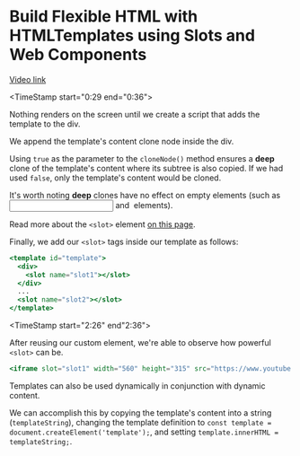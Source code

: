 # Build Flexible HTML with HTMLTemplates using Slots and Web Components

[Video link](https://egghead.io/lessons/html-5-build-flexible-html-with-htmltemplates-using-slots-and-web-components)

<TimeStamp start="0:29 end="0:36">

Nothing renders on the screen until we create a script that adds the template to the div.

</TimeStamp>

<TimeStamp start="0:39" end="0:51">

We append the template's content clone node inside the div.

Using `true` as the parameter to the `cloneNode()` method ensures a **deep** clone of the template's content where its subtree is also copied. If we had used `false`, only the template's content would be cloned.

</TimeStamp>

<TimeStamp start="0:53" end="1:00">

It's worth noting **deep** clones have no effect on empty elements (such as <input> and <img> elements).

</TimeStamp>

<TimeStamp start="1:18" end="1:26">

Read more about the `<slot>` element [on this page](https://developer.mozilla.org/en-US/docs/Web/HTML/Element/slot).

</TimeStamp>

<TimeStamp start="1:56" end="2:07">

Finally, we add our `<slot>` tags inside our template as follows:

```jsx
<template id="template">
  <div>
    <slot name="slot1"></slot>
  </div>
  ...
  <slot name="slot2"></slot>
</template>

```

</TimeStamp>

<TimeStamp start="2:26" end"2:36">

After reusing our custom element, we're able to observe how powerful `<slot>` can be.

```jsx
<iframe slot="slot1" width="560" height="315" src="https://www.youtube.com/embed/Bv_5Zv5c-Ts" ...></iframe>
```

</TimeStamp>

<TimeStamp start="2:43" end="2:48">

Templates can also be used dynamically in conjunction with dynamic content.

</TimeStamp>

<TimeStamp start="2:50" end="3:02">

We can accomplish this by copying the template's content into a string (`templateString`), changing the template definition to `const template = document.createElement('template');`, and setting `template.innerHTML = templateString;`.

</TimeStamp>

